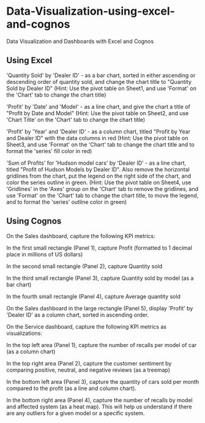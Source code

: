 # Data-Visualization-using-excel-and-cognos
Data Visualization and Dashboards with Excel and Cognos

## Using Excel

'Quantity Sold' by 'Dealer ID' - as a bar chart, sorted in either ascending or descending order of quantity sold, and change the chart title to "Quantity Sold by Dealer ID" (Hint: Use the pivot table on Sheet1, and use 'Format' on the 'Chart' tab to change the chart title)

'Profit' by 'Date' and 'Model' - as a line chart, and give the chart a title of "Profit by Date and Model" (Hint: Use the pivot table on Sheet2, and use 'Chart Title' on the 
'Chart' tab to change the chart title)

'Profit' by 'Year' and 'Dealer ID' - as a column chart, titled "Profit by Year and Dealer ID" with the data columns in red (Hint: Use the pivot table on Sheet3, and use 
'Format' on the 'Chart' tab to change the chart title and to format the 'series' fill color in red)

'Sum of Profits' for 'Hudson model cars' by 'Dealer ID' - as a line chart, titled "Profit of Hudson Models by Dealer ID". Also remove the horizontal gridlines from the chart, put the legend on the right side of the chart, and color the series outline in green. (Hint: Use the pivot table on Sheet4, use 'Gridlines' in the 'Axes' group on the 'Chart' tab to remove the gridlines, and use 'Format' on the 'Chart' tab to change the chart title, to move the legend, and to format the 'series' outline color in green)

## Using Cognos

On the Sales dashboard, capture the following KPI metrics:

In the first small rectangle (Panel 1), capture Profit (formatted to 1 decimal place in millions of US dollars)

In the second small rectangle (Panel 2), capture Quantity sold

In the third small rectangle (Panel 3), capture Quantity sold by model (as a bar chart)

In the fourth small rectangle (Panel 4), capture Average quantity sold

On the Sales dashboard in the large rectangle (Panel 5), display 'Profit' by 'Dealer ID' as a column chart, sorted in ascending order.

On the Service dashboard, capture the following KPI metrics as visualizations:

In the top left area (Panel 1), capture the number of recalls per model of car (as a column chart)

In the top right area (Panel 2), capture the customer sentiment by comparing positive, neutral, and negative reviews (as a treemap)

In the bottom left area (Panel 3), capture the quantity of cars sold per month compared to the profit (as a line and column chart).

In the bottom right area (Panel 4), capture the number of recalls by model and affected system (as a heat map). This will help us understand if there are any outliers for a given model or a specific system.
